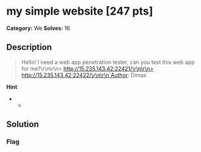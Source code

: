 # my simple website [247 pts]

**Category:** We
**Solves:** 16

## Description
>Hello! I need a web app penetration tester, can you test this web app for me?\r\n\r\n> http://15.235.143.42:22421/\r\n\r\n> http://15.235.143.42:22422/\r\n\r\n`Author: Dimas`

**Hint**
* -

## Solution

### Flag

